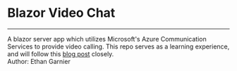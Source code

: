 # Blazor Video Chat
---
A blazor server app which utilizes Microsoft's Azure Communication Services to provide video calling. This repo serves as a learning experience, and will follow this [blog post](https://blazorhelpwebsite.com/ViewBlogPost/52) closely.
</br>
Author: Ethan Garnier 
